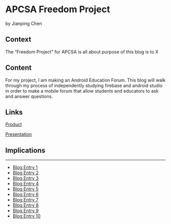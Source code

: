 # APCSA Freedom Project
by Jianping Chen

## Context
The “Freedom Project” for APCSA is all about  purpose of this blog is to X

## Content
For my project, I am making an Android Education Forum. This blog will walk through my process of independently studying firebase and android studio in order to make a mobile forum that allow students and educators to ask and answer questions.

## Links

[Product](https://drive.google.com/file/d/16rdHhTkPwQLmbB_GBPwXISkpM-2f_Xn6/view?usp=sharing)

[Presentation](https://docs.google.com/presentation/d/14K0Z19Bckk0g3RxvWIlAsd6SXktdLaj4Mmu0GlWTK4M/edit?usp=sharing)

## Implications


---

* [Blog Entry 1](entries/entry01.md)
* [Blog Entry 2](entries/entry02.md)
* [Blog Entry 3](entries/entry03.md)
* [Blog Entry 4](entries/entry04.md)
* [Blog Entry 5](entries/entry05.md)
* [Blog Entry 6](entries/entry06.md)
* [Blog Entry 7](entries/entry07.md)
* [Blog Entry 8](entries/entry08.md)
* [Blog Entry 9](entries/entry09.md)
* [Blog Entry 10](entries/entry10.md)
